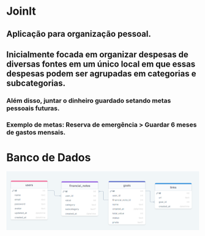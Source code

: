 # JoinIt 

## Aplicação para organização pessoal.
## Inicialmente focada em organizar despesas de diversas fontes em um único local em que essas despesas podem ser agrupadas em categorias e subcategorias.

### Além disso, juntar o dinheiro guardado setando metas pessoais futuras.

### Exemplo de metas: Reserva de emergência > Guardar 6 meses de gastos mensais. 

# Banco de Dados
<img src="./src/assets/databaseSchema.PNG" alt="Database Schema" title="Banco de Dados">